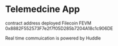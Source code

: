 # Telemedcine App
 contract address deployed Filecoin FEVM  0x8882F552573F7e2f7f05D285b7204A18c1c906DE

 Real time commuication is powered by Huddle